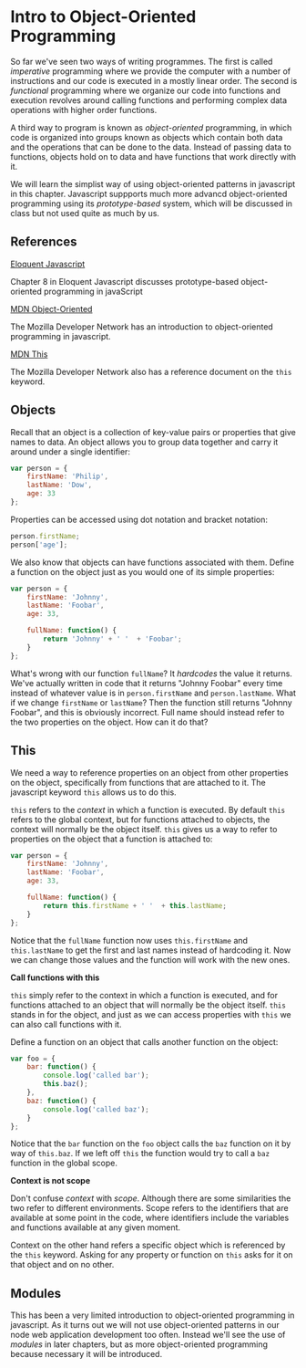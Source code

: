 Intro to Object-Oriented Programming
===================================

So far we've seen two ways of writing programmes. The first is called *imperative* programming where we provide the computer with a number of instructions and our code is executed in a mostly linear order. The second is *functional* programming where we organize our code into functions and execution revolves around calling functions and performing complex data operations with higher order functions.

A third way to program is known as *object-oriented* programming, in which code is organized into groups known as objects which contain both data and the operations that can be done to the data. Instead of passing data to functions, objects hold on to data and have functions that work directly with it.

We will learn the simplist way of using object-oriented patterns in javascript in this chapter. Javascript suppports much more advancd object-oriented programming using its *prototype-based* system, which will be discussed in class but not used quite as much by us.

## References

[Eloquent Javascript](http://eloquentjavascript.net/chapter8.html)

Chapter 8 in Eloquent Javascript discusses prototype-based object-oriented programming in javaScript

[MDN Object-Oriented](https://developer.mozilla.org/en-US/docs/Web/JavaScript/Introduction_to_Object-Oriented_JavaScript)

The Mozilla Developer Network has an introduction to object-oriented programming in javascript.

[MDN This](https://developer.mozilla.org/en-US/docs/Web/JavaScript/Reference/Operators/this)

The Mozilla Developer Network also has a reference document on the `this` keyword.

## Objects

Recall that an object is a collection of key-value pairs or properties that give names to data. An object allows you to group data together and carry it around under a single identifier:

```js
var person = {
	firstName: 'Philip',
	lastName: 'Dow',
	age: 33
};
```

Properties can be accessed using dot notation and bracket notation:

```js
person.firstName;
person['age'];
```

We also know that objects can have functions associated with them. Define a function on the object just as you would one of its simple properties:

```js
var person = {
	firstName: 'Johnny',
	lastName: 'Foobar',
	age: 33,

	fullName: function() {
		return 'Johnny' + ' '  + 'Foobar';
	}
};
```

What's wrong with our function `fullName`? It *hardcodes* the value it returns. We've actually written in code that it returns "Johnny Foobar" every time instead of whatever value is in `person.firstName` and `person.lastName`. What if we change `firstName` or `lastName`? Then the function still returns "Johnny Foobar", and this is obviously incorrect. Full name should instead refer to the two properties on the object. How can it do that?

## This

We need a way to reference properties on an object from other properties on the object, specifically from functions that are attached to it. The javascript keyword `this` allows us to do this.

`this` refers to the *context* in which a function is executed. By default `this` refers to the global context, but for functions attached to objects, the context will normally be the object itself. `this` gives us a way to refer to properties on the object that a function is attached to:

```js
var person = {
	firstName: 'Johnny',
	lastName: 'Foobar',
	age: 33,

	fullName: function() {
		return this.firstName + ' '  + this.lastName;
	}
};
```

Notice that the `fullName` function now uses `this.firstName` and `this.lastName` to get the first and last names instead of hardcoding it. Now we can change those values and the function will work with the new ones.

**Call functions with this**

`this` simply refer to the context in which a function is executed, and for functions attached to an object that will normally be the object itself. `this` stands in for the object, and just as we can access properties with `this` we can also call functions with it.

Define a function on an object that calls another function on the object:

```js
var foo = {
	bar: function() {
		console.log('called bar');
		this.baz();
	},
	baz: function() {
		console.log('called baz');
	}
};
```

Notice that the `bar` function on the `foo` object calls the `baz` function on it by way of `this.baz`. If we left off `this` the function would try to call a `baz` function in the global scope.

**Context is not scope**

Don't confuse *context* with *scope*. Although there are some similarities the two refer to different environments. Scope refers to the identifiers that are available at some point in the code, where identifiers include the variables and functions available at any given moment.

Context on the other hand refers a specific object which is referenced by the `this` keyword. Asking for any property or function on `this` asks for it on that object and on no other.

## Modules

This has been a very limited introduction to object-oriented programming in javascript. As it turns out we will not use object-oriented patterns in our node web application development too often. Instead we'll see the use of *modules* in later chapters, but as more object-oriented programming because necessary it will be introduced.


